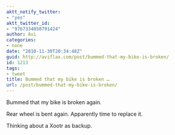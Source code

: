 ```yaml
---
aktt_notify_twitter:
- "yes"
aktt_twitter_id:
- "9767334050791424"
author: Avi
categories:
- none
date: "2010-11-30T20:34:48Z"
guid: http://aviflax.com/post/bummed-that-my-bike-is-broken/
id: 1213
tags:
- tweet
title: Bummed that my bike is broken …
url: /post/bummed-that-my-bike-is-broken/
---
```

Bummed that my bike is broken again.

Rear wheel is bent again. Apparently time to replace it.

Thinking about a Xootr as backup.